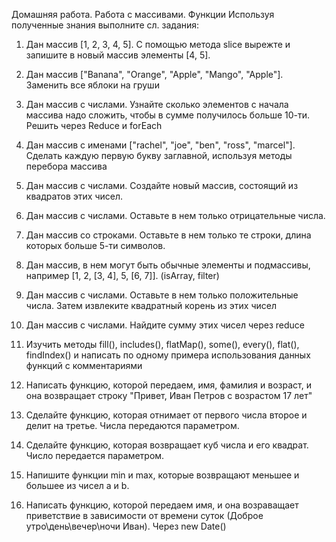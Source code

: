 Домашняя работа. Работа с массивами. Функции
Используя полученные знания выполните сл. задания:

1. Дан массив [1, 2, 3, 4, 5]. С помощью метода slice вырежте и запишите в новый массив элементы [4, 5].
2. Дан массив ["Banana", "Orange", "Apple", "Mango", "Apple"]. Заменить все яблоки на груши
3. Дан массив с числами. Узнайте сколько элементов с начала массива надо сложить, чтобы в сумме получилось больше 10-ти. Решить через Reduce и forEach
4. Дан массив с именами ["rachel", "joe", "ben", "ross", "marcel"]. Сделать каждую первую букву заглавной, используя методы перебора массива
5. Дан массив с числами. Создайте новый массив, состоящий из квадратов этих чисел. 
6. Дан массив с числами. Оставьте в нем только отрицательные числа.
7. Дан массив со строками. Оставьте в нем только те строки, длина которых больше 5-ти символов.
8. Дан массив, в нем могут быть обычные элементы и подмассивы, например [1, 2, [3, 4], 5, [6, 7]]. (isArray, filter)
9. Дан массив с числами. Оставьте в нем только положительные числа. Затем извлеките квадратный корень из этих чисел
10. Дан массив с числами. Найдите сумму этих чисел через reduce
11. Изучить методы fill(), includes(), flatMap(), some(), every(), flat(), findIndex() и написать по одному примера использования данных функций с комментариями   


12. Написать функцию, которой передаем, имя, фамилия и возраст, и она возвращает строку "Привет, Иван Петров с возрастом 17 лет" 
13. Сделайте функцию, которая отнимает от первого числа второе и делит на
третье. Числа передаются параметром.
14. Сделайте функцию, которая возвращает куб числа и его квадрат. Число передается параметром.
15. Напишите функции min и max, которые возвращают меньшее и большее из чисел a и b.
16. Написать функцию, которой передаем имя, и она возраващает приветствие в зависимости от времени суток (Доброе утро\день\вечер\ночи Иван). Через new Date()
